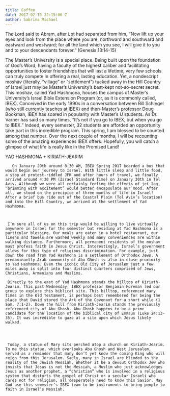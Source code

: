 ```yaml
---
title: Coffee
date: 2017-02-13 22:15:00 Z
author: Sabrina Michael
---
```


The Lord said to Abram, after Lot had separated from him, “Now lift up your eyes and look from the place where you are, northward and southward and eastward and westward; for all the land which you see, I will give it to you and to your descendants forever.” (Genesis 13:14-15)




 The Master’s University is a special place. Being built upon the foundation of God’s Word, having a faculty of the highest caliber and facilitating opportunities to foster friendships that will last a lifetime, very few schools can truly compete in offering a real, lasting education. Yet, a nondescript moshav (literally, “village” or “settlement”) tucked away in the Hill Country of Israel just may be Master’s University’s best-kept not-so-secret secret. This moshav, called Yad Hashmona, houses the campus of Master’s University’s Israel Bible Extension Program (or, as it is commonly called, IBEX). Conceived in the early 1990s in a conversation between Bill Schlegel (who still currently teaches at IBEX) and then-Master’s professor Doug Bookman, IBEX has soared in popularity with Master’s U students. As Dr. Varner has said so many times, “It’s not if you go to IBEX, but when you go to IBEX.” Indeed, every semester, 32 students are afforded an opportunity take part in this incredible program. This spring, I am blessed to be counted among that number. Over the next couple of months, I will be recounting some of the amazing experiences IBEX offers. Hopefully, you will catch a glimpse of what life is really like in the Promised Land!

YAD HASHMONA + KIRIATH-JEARIM

       On January 29th around 8:30 AM, IBEX Spring 2017 boarded a bus that would begin our journey to Israel. With little sleep and little food, a stop at protest-riddled JFK and after hours of travel, we finally arrived around 4:30 PM (Israel Standard Time) on January 30th in Tel Aviv. Although we were all certainly feeling the effects of jet lag, “brimming with excitement” would better encapsulate our mood. After all, we stood on the precipice of three months of life in Israel! After a brief bus ride out of the Coastal Plain (Tel Aviv’s location) and into the Hill Country, we arrived at the settlement of Yad Hashmona.  



     I’m sure all of us on this trip would be willing to live virtually anywhere in Israel for the semester but residing at Yad Hashmona is a particular blessing. Our meals are eaten in a hotel restaurant, our linens and towels are washed weekly and many conveniences are within walking distance. Furthermore, all permanent residents of the moshav must profess faith in Jesus Christ. Interestingly, Israel’s government allows for this type of religious discrimination. For example, just down the road from Yad Hashmona is a settlement of Orthodox Jews. A predominantly Arab community of Abu Ghosh is also in close proximity to Yad Hashmona. Even the iconic Old City of Jerusalem just a few miles away is split into four distinct quarters comprised of Jews, Christians, Armenians and Muslims.

     Directly to the east of Yad Hashmona stands the hilltop of Kiriath-Jearim. This past Wednesday, IBEX professor Benjamin Foreman led our group to explore this biblical site. This hilltop, referenced many times in the Old Testament, is perhaps best remembered for being the place that David stored the Ark of the Covenant for a short while (1 Sam. 7:1-2). Down the hill from Kiriath-Jearim stands the previously referenced city of Abu Ghosh. Abu Ghosh happens to be a prime candidate for the location of the biblical city of Emmaus (Luke 24:13-35). It was incredible to gaze at a site upon which Jesus likely walked.




     Today, a statue of Mary sits perched atop a church on Kiriath-Jearim. To me this statue, which overlooks Abu Ghosh and West Jerusalem, served as a reminder that many don’t yet know the coming King who will reign from this Jerusalem. Sadly, many in Israel are blinded to the reality of the Jewish Messiah. Whether it be a devout Orthodox Jew who insists that Jesus is not the Messiah, a Muslim who just acknowledges Jesus as another prophet, a “Christian” who is involved in a religious system that distorts the gospel of Christ or a secular Israeli who cares not for religion, all desperately need to know this Savior. May God use this semester’s IBEX team to be instruments to bring people to faith in Israel’s Messiah.
